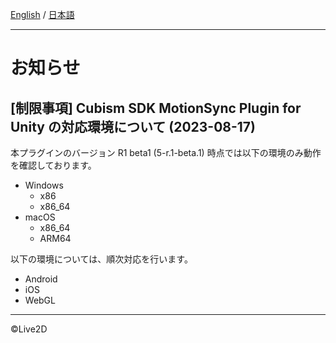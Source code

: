 [English](NOTICE.md) / [日本語](NOTICE.ja.md)

---

# お知らせ

## [制限事項] Cubism SDK MotionSync Plugin for Unity の対応環境について (2023-08-17)

本プラグインのバージョン R1 beta1 (5-r.1-beta.1) 時点では以下の環境のみ動作を確認しております。

* Windows
  * x86
  * x86_64
* macOS
  * x86_64
  * ARM64
 
以下の環境については、順次対応を行います。

* Android
* iOS
* WebGL

---

©Live2D
